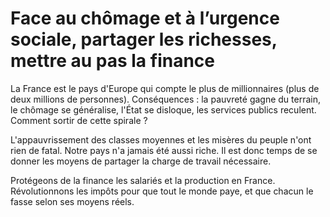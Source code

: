 # Face au chômage et à l’urgence sociale, partager les richesses, mettre au pas la finance

La France est le pays d'Europe qui compte le plus de millionnaires (plus
de deux millions de personnes). Conséquences : la pauvreté gagne du
terrain, le chômage se généralise, l'État se disloque, les services
publics reculent. Comment sortir de cette spirale ?

L'appauvrissement des classes moyennes et les misères du peuple n'ont
rien de fatal. Notre pays n'a jamais été aussi riche. Il est donc temps
de se donner les moyens de partager la charge de travail nécessaire.

Protégeons de la finance les salariés et la production en France.
Révolutionnons les impôts pour que tout le monde paye, et que chacun le
fasse selon ses moyens réels.
